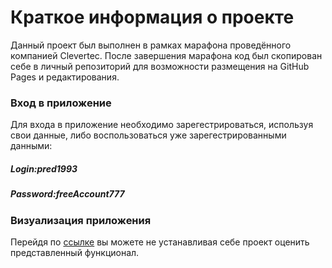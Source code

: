 # Краткое информация о проекте
Данный проект был выполнен в рамках марафона проведённого компанией Clevertec. После завершения марафона код был скопирован себе в личный репозиторий для возможности размещения на GitHub Pages и редактирования. 

### Вход в приложение
Для входа в приложение необходимо зарегестрироваться, используя свои данные, либо воспользоваться уже зарегестрированными данными:
##### Login:pred1993
##### Password:freeAccount777

### Визуализация приложения
Перейдя по [ссылке]( https://pred1993.github.io/clever-tec/) вы можете не устанавливая себе проект оценить представленный функционал.
